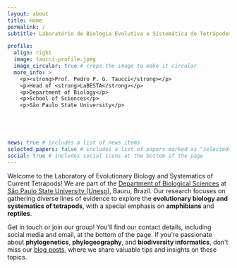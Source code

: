 ```yaml
---
layout: about
title: Home
permalink: /
subtitle: Laboratório de Biologia Evolutiva e Sistemática de Tetrápodes Atuais

profile:
  align: right
  image: taucci-profile.jpeg
  image_circular: true # crops the image to make it circular
  more_info: >
    <p><strong>Prof. Pedro P. G. Taucci</strong></p>
    <p>Head of <strong>LaBESTA</strong></p>
    <p>Department of Biology</p>
    <p>School of Sciences</p>
    <p>São Paulo State University</p>





news: true # includes a list of news items
selected_papers: false # includes a list of papers marked as "selected={true}"
social: true # includes social icons at the bottom of the page
---
```


Welcome to the Laboratory of Evolutionary Biology and Systematics of Current Tetrapods! We are part of the <a href = "https://www.fc.unesp.br/#!/biologia">Department of Biological Sciences</a> at <a href = "https://www.bauru.unesp.br">São Paulo State University (Unesp)</a>, Bauru, Brazil. Our research focuses on gathering diverse lines of evidence to explore the **evolutionary biology and systematics of tetrapods**, with a special emphasis on **amphibians** and **reptiles**.

Get in touch or join our group! You'll find our contact details, including social media and email, at the bottom of the page. If you're passionate about **phylogenetics**, **phylogeography**, and **biodiversity informatics**, don't miss our <a href = "/blog">blog posts</a>, where we share valuable tips and insights on these topics.
